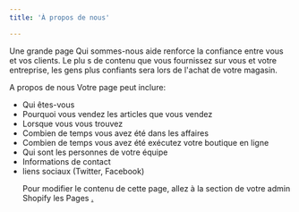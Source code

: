 ```yaml
---
title: 'À propos de nous'

---
```

<p> Une grande page Qui sommes-nous aide renforce la confiance entre vous et vos clients.  Le plu s de contenu que vous fournissez sur vous et votre  entreprise, les gens plus confiants sera lors de l'achat de votre magasin. </ P>
<p> A propos de nous Votre page peut inclure: </ p>
<ul>
<li> Qui êtes-vous </ li>
<li> Pourquoi vous vendez les articles que vous vendez </ li>
<li> Lorsque vous vous trouvez </ li>
<li> Combien de temps vous avez été dans les affaires </ li>
<li> Combien de temps vous avez été exécutez votre boutique en ligne </ li>
<li> Qui sont les personnes de votre équipe </ li>
<li> Informations de contact </ li>
<li> liens sociaux (Twitter, Facebook) </ li>
</ ul>
<p> Pour modifier le contenu de cette page, allez à la section de votre admin Shopify les Pages <a href="http://virtocommerce.com/">. </ p>